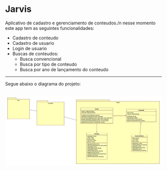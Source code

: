 Jarvis
============

Aplicativo de cadastro e gerenciamento de conteudos./n
nesse momento este app tem as seguintes funcionalidades:
  - Cadastro de conteudo
  - Cadastro de usuario
  - Login de usuario
  - Buscas de conteudos:
      - Busca convencional
      - Busca por tipo de conteudo
      - Busca por ano de lançamento do conteudo
  
------------------------------------

Segue abaixo o diagrama do projeto:

![imagem](imagem/Diagrama.jpg)
------------------------------------
